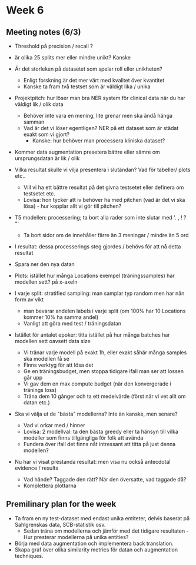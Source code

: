 # Week 6

## Meeting notes (6/3)

- Threshold på precision / recall ?
- är olika 25 splits mer eller mindre unikt? Kanske
- Är det storleken på datasetet som spelar roll eller unikheten?
    - Enligt forskning är det mer värt med kvalitet över kvantitet
    - Kanske ta fram två testset som är väldigt lika / unika
- Projektpitch: hur löser man bra NER system för clinical data när du har väldigt lik / olik data
    - Behöver inte vara en mening, lite grenar men ska ändå hänga samman
    - Vad är det vi löser egentligen? NER på ett dataset som är städat exakt som vi gjort?
        - Kanske: hur behöver man processera kliniska dataset?
- Kommer data augmentation presetera bättre eller sämre om ursprungsdatan är lik / olik
- Vilka resultat skulle vi vilja presentera i slutändan? Vad för tabeller/ plots etc..
    - Vill vi ha ett bättre resultat på det givna testsetet eller definera om testsetet etc.
    - Lovisa: hon tycker att iv behöver ha med pitchen (vad är det vi ska lösa) - hur kopplar allt vi gör till pitchen?
- T5 modellen: processering; ta bort alla rader som inte slutar med '. , ! ? "'
    - Ta bort sidor om de innehåller färre än 3 meningar / mindre än 5 ord

- I resultat: dessa processerings steg gjordes / behövs för att nå detta resultat
- Spara ner den nya datan

- Plots: istället hur många Locations exempel (träningssamples) har modellen sett? på x-axeln
- I varje split: stratified sampling: man samplar typ random men har nån form av vikt
    - man bevarar andelen labels i varje split (om 100% har 10 Locations kommer 10% ha samma andel)
    - Vanligt att göra med test / träningsdatan

- Istället för antalet epoker: titta istället på hur många batches har modellen sett oavsett data size
    - Vi tränar varje modell på exakt 1h, eller exakt såhär många samples ska modellen få se
    - Finns verktyg för att lösa det
    - Ge en träningsbudget, men stoppa tidigare ifall man ser att lossen går upp
    - Vi gav dem en max compute budget (när den konvergerade i tränings loss)
    - Träna dem 10 gånger och ta ett medelvärde (först när vi vet allt om datan etc.)

- Ska vi välja ut de "bästa" modellerna? Inte än kanske, men senare?
    - Vad vi orkar med / hinner 
    - Lovisa: 2 modellval: ta den bästa greedy eller ta hänsyn till vilka modeller som finns tillgängliga för folk att avända
    - Fundera över ifall det finns nåt intressant att titta på just denna modellen?

- Nu har vi visat prestanda resultat: men visa nu också antecdotal evidence / results
    - Vad hände? Taggade den rätt? När den översatte, vad taggade då? 
    - Komplettera plottarna

## Premilinary plan for the week

- Ta fram en ny test-dataset med endast unika entiteter, delvis baserat på Sahlgrenskas data, SCB-statistik osv.
  - Sedan träna om modellerna och jämför med det tidigare resultaten - Hur presterar modellerna på unika entities?
- Börja med data augmentation och implementera back translation.
- Skapa graf över olika similarity metrics för datan och augmentation techniques.
